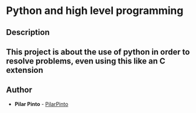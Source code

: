 # Python and high level programming

## Description
This project is about the use of python in order to resolve problems, even using this like an C extension
---

## Author
* **Pilar Pinto** - [PilarPinto](https://github.com/PilarPinto)